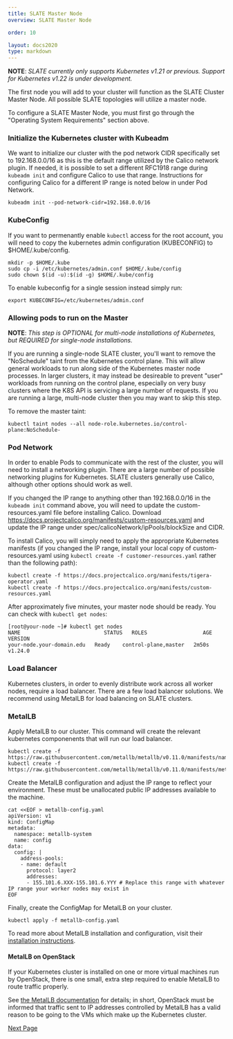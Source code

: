 ```yaml
---
title: SLATE Master Node
overview: SLATE Master Node

order: 10  

layout: docs2020
type: markdown
---
```


**NOTE**: *SLATE currently only supports Kubernetes v1.21 or previous. Support for Kubernetes v1.22 is under development.*

The first node you will add to your cluster will function as the SLATE Cluster Master Node. All possible SLATE topologies will utilize a master node.

To configure a SLATE Master Node, you must first go through the "Operating System Requirements" section above. 



### Initialize the Kubernetes cluster with Kubeadm

We want to initialize our cluster with the pod network CIDR specifically set to 192.168.0.0/16 as this is the default range utilized by the Calico network plugin. If needed, it is possible to set a different RFC1918 range during `kubeadm init` and configure Calico to use that range. Instructions for configuring Calico for a different IP range is noted below in under Pod Network.  

```
kubeadm init --pod-network-cidr=192.168.0.0/16
```

### KubeConfig

If you want to permenantly enable `kubectl` access for the root account, you will need to copy the kubernetes admin configuration (KUBECONFIG) to $HOME/.kube/config. 

```
mkdir -p $HOME/.kube
sudo cp -i /etc/kubernetes/admin.conf $HOME/.kube/config
sudo chown $(id -u):$(id -g) $HOME/.kube/config
```

To enable kubeconfig for a single session instead simply run:

```
export KUBECONFIG=/etc/kubernetes/admin.conf
```

### Allowing pods to run on the Master
**NOTE**: *This step is OPTIONAL for multi-node installations of Kubernetes, but REQUIRED for single-node installations.*

If you are running a single-node SLATE cluster, you'll want to remove the "NoSchedule" taint from the Kubernetes control plane. This will allow general workloads to run along side of the Kubernetes master node processes. In larger clusters, it may instead be desireable to prevent "user" workloads from running on the control plane, especially on very busy clusters where the K8S API is servicing a large number of requests. If you are running a large, multi-node cluster then you may want to skip this step.

To remove the master taint:
 
```
kubectl taint nodes --all node-role.kubernetes.io/control-plane:NoSchedule-
```

### Pod Network

In order to enable Pods to communicate with the rest of the cluster, you will need to install a networking plugin. There are a large number of possible networking plugins for Kubernetes. SLATE clusters generally use Calico, although other options  should work as well. 

If you changed the IP range to anything other than 192.168.0.0/16 in the `kubeadm init` command above, you will need to update the custom-resources.yaml file before installing Calico. Download https://docs.projectcalico.org/manifests/custom-resources.yaml and update the IP range under spec/calicoNetwork/ipPools/blockSize and CIDR.  

To install Calico, you will simply need to apply the appropriate Kubernetes manifests (if you changed the IP range, install your local copy of custom-resources.yaml using `kubectl create -f customer-resources.yaml` rather than the following path):

```
kubectl create -f https://docs.projectcalico.org/manifests/tigera-operator.yaml
kubectl create -f https://docs.projectcalico.org/manifests/custom-resources.yaml
```

After approximately five minutes, your master node should be ready. You can check with `kubectl get nodes`:

```
[root@your-node ~]# kubectl get nodes
NAME                           STATUS   ROLES                  AGE     VERSION
your-node.your-domain.edu   Ready    control-plane,master   2m50s   v1.24.0
```

### Load Balancer

Kubernetes clusters, in order to evenly distribute work across all worker nodes, require a load balancer. There are a few load balancer solutions. We recommend using MetalLB for load balancing on SLATE clusters.

### MetalLB

Apply MetalLB to our cluster. This command will create the relevant kubernetes componenents that will run our load balancer.

```
kubectl create -f https://raw.githubusercontent.com/metallb/metallb/v0.11.0/manifests/namespace.yaml
kubectl create -f https://raw.githubusercontent.com/metallb/metallb/v0.11.0/manifests/metallb.yaml
```

Create the MetalLB configuration and adjust the IP range to reflect your environment. These must be unallocated public IP addresses available to the machine.

```
cat <<EOF > metallb-config.yaml
apiVersion: v1
kind: ConfigMap
metadata:
  namespace: metallb-system
  name: config
data:
  config: |
    address-pools:
    - name: default
      protocol: layer2
      addresses:
      - 155.101.6.XXX-155.101.6.YYY # Replace this range with whatever IP range your worker nodes may exist in
EOF
```

Finally, create the ConfigMap for MetalLB on your cluster.

```
kubectl apply -f metallb-config.yaml
```

To read more about MetalLB installation and configuration, visit their [installation instructions](https://metallb.universe.tf/installation/).

#### MetalLB on OpenStack

If your Kubernetes cluster is installed on one or more virtual machines run by OpenStack, there is one small, extra step required to enable MetalLB to route traffic properly. 

See [the MetalLB documentation](https://metallb.universe.tf/faq/#is-metallb-working-on-openstack) for details; in short, OpenStack must be informed that traffic sent to IP addresses controlled by MetalLB has a valid reason to be going to the VMs which make up the Kubernetes cluster. 


<a href="/docs/cluster/manual/slate-worker-node.html">Next Page</a>
